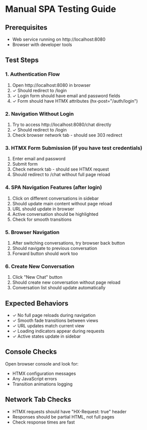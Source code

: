 # Manual SPA Testing Guide

## Prerequisites
- Web service running on http://localhost:8080
- Browser with developer tools

## Test Steps

### 1. Authentication Flow
1. Open http://localhost:8080 in browser
2. ✓ Should redirect to /login
3. ✓ Login form should have email and password fields
4. ✓ Form should have HTMX attributes (hx-post="/auth/login")

### 2. Navigation Without Login
1. Try to access http://localhost:8080/chat directly
2. ✓ Should redirect to /login
3. Check browser network tab - should see 303 redirect

### 3. HTMX Form Submission (if you have test credentials)
1. Enter email and password
2. Submit form
3. Check network tab - should see HTMX request
4. Should redirect to /chat without full page reload

### 4. SPA Navigation Features (after login)
1. Click on different conversations in sidebar
2. Should update main content without page reload
3. URL should update in browser
4. Active conversation should be highlighted
5. Check for smooth transitions

### 5. Browser Navigation
1. After switching conversations, try browser back button
2. Should navigate to previous conversation
3. Forward button should work too

### 6. Create New Conversation
1. Click "New Chat" button
2. Should create new conversation without page reload
3. Conversation list should update automatically

## Expected Behaviors
- ✓ No full page reloads during navigation
- ✓ Smooth fade transitions between views
- ✓ URL updates match current view
- ✓ Loading indicators appear during requests
- ✓ Active states update in sidebar

## Console Checks
Open browser console and look for:
- HTMX configuration messages
- Any JavaScript errors
- Transition animations logging

## Network Tab Checks
- HTMX requests should have "HX-Request: true" header
- Responses should be partial HTML, not full pages
- Check response times are fast